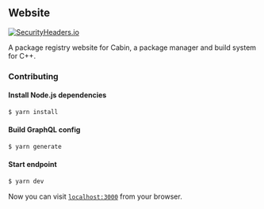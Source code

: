 ## Website

[![SecurityHeaders.io](https://securityheadersiobadges.azurewebsites.net/create/badge?domain=https://cabinpkg.com)](https://securityheaders.io/?q=https://cabinpkg.com&hide=on&followRedirects=on)

A package registry website for Cabin, a package manager and build system for C++.

### Contributing

#### Install Node.js dependencies

```bash
$ yarn install
```

#### Build GraphQL config

```bash
$ yarn generate
```

#### Start endpoint

```bash
$ yarn dev
```

Now you can visit [`localhost:3000`](http://localhost:3000) from your browser.
